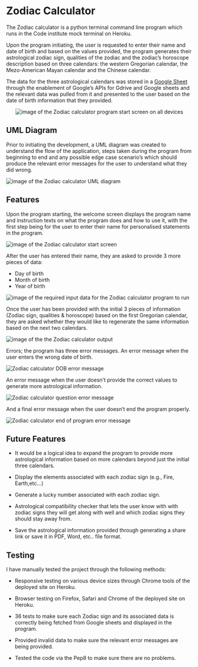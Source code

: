 # Zodiac Calculator
The Zodiac calculator is a python terminal command line program which runs in the Code institute mock terminal on Heroku.

Upon the program initiating, the user is requested to enter their name and date of birth and based on the values provided, the program generates their astrological zodiac sign, qualities of the zodiac and the zodiac’s horoscope description based on three calendars: the western Gregorian calendar, the Mezo-American Mayan calendar and the Chinese calendar.

The data for the three astrological calendars was stored in a [Google Sheet](https://docs.google.com/spreadsheets/d/1bG8l2obMFN8uQB-j_ZrjLPf8L3HAkBQEZ17xwcD636I/edit?usp=sharing) through the enablement of Google’s APIs for Gdrive and Google sheets and the relevant data was pulled from it and presented to the user based on the date of birth information that they provided.
<p align="center">
<img src="https://res.cloudinary.com/dugcwv1mf/image/upload/v1695550743/Project%201/Screenshot_2023-09-24_at_11.16.52_AM_kcwqfq.png" width="auto" height="auto" alt="image of the Zodiac calculator program start screen on all devices"></p>

## UML Diagram
Prior to initiating the development, a UML diagram was created to understand the flow of the application, steps taken during the program from beginning to end and any possible edge case scenario’s which should produce the relevant error messages for the user to understand what they did wrong. 

<img src="https://res.cloudinary.com/dugcwv1mf/image/upload/v1695551348/Project%201/Screenshot_2023-09-23_at_11.03.26_AM_claegz.png" width="auto" height="auto" alt="image of the Zodiac calculator UML diagram">

## Features
Upon the program starting, the welcome screen displays the program name and instruction texts on what the program does and how to use it, with the first step being for the user to enter their name for personalised statements in the program.

<img src="https://res.cloudinary.com/dugcwv1mf/image/upload/v1695551513/Project%201/Screenshot_2023-09-24_at_11.31.25_AM_ylwsvw.png" width="auto" height="auto" alt="image of the Zodiac calculator start screen">

After the user has entered their name, they are asked to provide 3 more pieces of data:
* Day of birth
* Month of birth
* Year of birth

<img src="https://res.cloudinary.com/dugcwv1mf/image/upload/v1695551681/Project%201/Screenshot_2023-09-24_at_11.34.22_AM_sg9bp3.png" width="auto" height="auto" alt="image of the required input data for the Zodiac calculator program to run">

Once the user has been provided with the initial 3 pieces of information (Zodiac sign, qualities & horoscope) based on the first Gregorian calendar, they are asked whether they would like to regenerate the same information based on the next two calendars.

<img src="https://res.cloudinary.com/dugcwv1mf/image/upload/v1695551833/Project%201/Screenshot_2023-09-24_at_11.36.27_AM_mswoy2.png" width="auto" height="auto" alt="image of the the Zodiac calculator output">

Errors; the program has three error messages.  An error message when the user enters the wrong date of birth.

<img src="https://res.cloudinary.com/dugcwv1mf/image/upload/v1695552068/Project%201/Screenshot_2023-09-24_at_11.40.44_AM_qqmmun.png" width="auto" height="auto" alt="Zodiac calculator DOB error message">

An error message when the user doesn’t provide the correct values to generate more astrological information.

<img src="https://res.cloudinary.com/dugcwv1mf/image/upload/v1695552173/Project%201/Screenshot_2023-09-24_at_11.42.40_AM_dnx6sd.png" width="auto" height="auto" alt="Zodiac calculator question error message">

And a final error message when the user doesn’t end the program properly.

<img src="https://res.cloudinary.com/dugcwv1mf/image/upload/v1695552274/Project%201/Screenshot_2023-09-24_at_11.44.17_AM_law28r.png" width="auto" height="auto" alt="Zodiac calculator end of program error message">

## Future Features
* It would be a logical idea to expand the program to provide more astrological information based on more calendars beyond just the initial three calendars. 

* Display the elements associated with each zodiac sign (e.g., Fire, Earth,etc…)

* Generate a lucky number associated with each zodiac sign.

* Astrological compatibility checker that lets the user know with with zodiac signs they will get along with well and which zodiac signs they should stay away from.

* Save the astrological information provided through generating a share link or save it in PDF, Word, etc.. file format.

## Testing

I have manually tested the project through the following methods:

* Responsive testing on various device sizes through Chrome tools of the deployed site on Heroku.

* Browser testing on Firefox, Safari and Chrome of the deployed site on Heroku.

* 36 tests to make sure each Zodiac sign and its associated data is correctly being fetched from Google sheets and displayed in the program.

* Provided invalid data to make sure the relevant error messages are being provided.

* Tested the code via the Pep8 to make sure there are no problems. 

